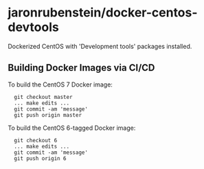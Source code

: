 # jaronrubenstein/docker-centos-devtools

Dockerized CentOS with 'Development tools' packages installed.

## Building Docker Images via CI/CD

To build the CentOS 7 Docker image:
```
  git checkout master
  ... make edits ...
  git commit -am 'message'
  git push origin master
```

To build the CentOS 6-tagged Docker image:
```
  git checkout 6
  ... make edits ...
  git commit -am 'message'
  git push origin 6
```
